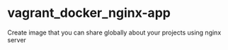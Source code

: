# vagrant_docker_nginx-app
Create image that you can share globally about your projects using nginx server
